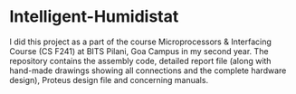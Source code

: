 # Intelligent-Humidistat
I did this project as a part of the course Microprocessors & Interfacing Course (CS F241) at BITS Pilani, Goa Campus in my second year. The repository contains the assembly code, detailed report file (along with hand-made drawings showing all connections and the complete hardware design), Proteus design file and concerning manuals.
